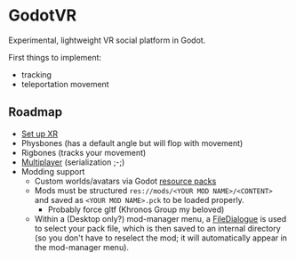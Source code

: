 # GodotVR

Experimental, lightweight VR social platform in Godot.

First things to implement:
- tracking
- teleportation movement

## Roadmap

- [Set up XR](https://docs.godotengine.org/en/stable/tutorials/xr/setting_up_xr.html)
- Physbones (has a default angle but will flop with movement)
- Rigbones (tracks your movement)
- [Multiplayer](https://docs.godotengine.org/en/stable/tutorials/networking/high_level_multiplayer.html) (serialization ;-;)
- Modding support
  - Custom worlds/avatars via Godot [resource packs](https://docs.godotengine.org/en/3.2/getting_started/workflow/export/exporting_pcks.html)
  - Mods must be structured `res://mods/<YOUR MOD NAME>/<CONTENT>` and saved as `<YOUR MOD NAME>.pck` to be loaded properly.
    - Probably force gltf (Khronos Group my beloved)
  - Within a (Desktop only?) mod-manager menu, a [FileDialogue](https://docs.godotengine.org/en/stable/classes/class_filedialog.html) is used to select your pack file, which is then saved to an internal directory (so you don't have to reselect the mod; it will automatically appear in the mod-manager menu).
